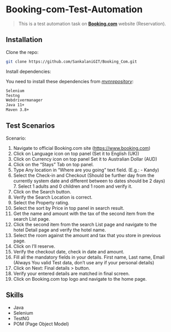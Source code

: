 # Booking-com-Test-Automation
> This is a test automation task on [__Booking.com__](https://www.booking.com/) website (Reservation).

## Installation

Clone the repo:

```sh
git clone https://github.com/SankalaniGIT/Booking_Com.git
```

Install dependencies:

You need to install these dependencies from [_mvnrepository_](https://mvnrepository.com/):

```sh
Selenium
Testng
Webdrivermanager
Java 11+
Maven 3.8+
```

## Test Scenarios

Scenario:
1. Navigate to official Booking.com site (https://www.booking.com)
2. Click on Language icon on top panel (Set it to English (UK))
3. Click on Currency icon on top panel Set it to Australian Dollar (AUD)
4. Click on the “Stays” Tab on top panel.
5. Type Any location in “Where are you going” text field. (E.g.: - Kandy)
6. Select the Check-in and Checkout (Should be further day from the currently system date
and different between to dates should be 2 days) 7. Select 1 adults and 0 children and 1
room and verify it.
8. Click on the Search button.
9. Verify the Search Location is correct.
10. Select the Property rating.
11. Select the sort by Price in top panel in search result.
12. Get the name and amount with the tax of the second item from the search List page.
13. Click the second item from the search List page and navigate to the hotel Detail page and
verify the hotel name.
14. Select the room against the amount and tax that you store in previous page.
15. Click on I’ll reserve.
16. Verify the checkout date, check in date and amount.
17. Fill all the mandatory fields in your details. First name, Last name, Email (Always You
valid Test data, don’t use any if your personal details)
18. Click on Next: Final details > button.
19. Verify your entered details are matched in final screen.
20. Click on Booking.com top logo and navigate to the home page.


## Skills

- Java
- Selenium
- TestNG
- POM (Page Object Model)
